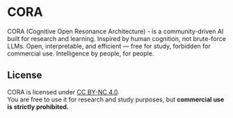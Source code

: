 # CORA
CORA (Cognitive Open Resonance Architecture) - is a community-driven AI built for research and learning. Inspired by human cognition, not brute-force LLMs. Open, interpretable, and efficient — free for study, forbidden for commercial use. Intelligence by people, for people.

## License

CORA is licensed under [CC BY-NC 4.0](https://creativecommons.org/licenses/by-nc/4.0/).  
You are free to use it for research and study purposes, but **commercial use is strictly prohibited.**
